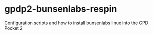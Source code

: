 # gpdp2-bunsenlabs-respin
Configuration scripts and how to install bunsenlabs linux into the GPD Pocket 2
